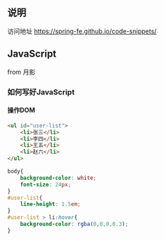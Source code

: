 ## 说明


访问地址 https://spring-fe.github.io/code-snippets/

## JavaScript

from 月影

### 如何写好JavaScript
#### 操作DOM
```html
<ul id="user-list">
	<li>张三</li>
	<li>李四</li>
	<li>王五</li>
	<li>赵六</li>
</ul>
```
```css
body{
	background-color: white;
	font-size: 24px;
}
#user-list{
	line-height: 1.5em;
}
#user-list > li:hover{
	background-color: rgba(0,0,0,0.3);
}
```